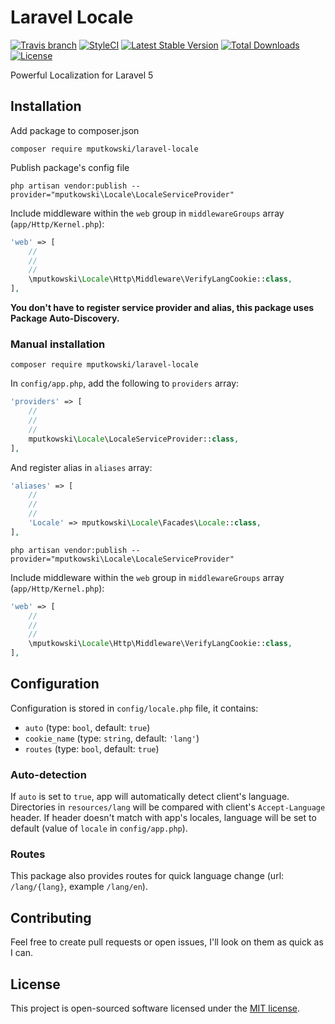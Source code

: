# Laravel Locale
[![Travis branch](https://img.shields.io/travis/mputkowski/laravel-locale/master.svg?style=flat-square)](https://travis-ci.org/mputkowski/laravel-locale)
[![StyleCI](https://styleci.io/repos/118966076/shield)](https://styleci.io/repos/118966076)
[![Latest Stable Version](https://img.shields.io/packagist/v/mputkowski/laravel-locale.svg?style=flat-square)](https://packagist.org/packages/mputkowski/laravel-locale)
[![Total Downloads](https://img.shields.io/packagist/dt/mputkowski/laravel-locale.svg?style=flat-square)](https://packagist.org/packages/mputkowski/laravel-locale)
[![License](https://img.shields.io/github/license/mputkowski/laravel-locale.svg?style=flat-square)](https://github.com/mputkowski/laravel-locale/blob/master/LICENSE)

Powerful Localization for Laravel 5

## Installation
Add package to composer.json
```
composer require mputkowski/laravel-locale
```
Publish package's config file
```
php artisan vendor:publish --provider="mputkowski\Locale\LocaleServiceProvider"
```
Include middleware within the `web` group in `middlewareGroups` array (`app/Http/Kernel.php`):
```php
'web' => [
    //
    //
    //
    \mputkowski\Locale\Http\Middleware\VerifyLangCookie::class,
],
```
**You don't have to register service provider and alias, this package uses Package Auto-Discovery.**

### Manual installation
```
composer require mputkowski/laravel-locale
```
In `config/app.php`, add the following to `providers` array:
```php
'providers' => [
    //
    //
    //
    mputkowski\Locale\LocaleServiceProvider::class,
],
```
And register alias in `aliases` array:
```php
'aliases' => [
    //
    //
    //
    'Locale' => mputkowski\Locale\Facades\Locale::class,
],
```
```
php artisan vendor:publish --provider="mputkowski\Locale\LocaleServiceProvider"
```
Include middleware within the `web` group in `middlewareGroups` array (`app/Http/Kernel.php`):
```php
'web' => [
    //
    //
    //
    \mputkowski\Locale\Http\Middleware\VerifyLangCookie::class,
],
```

## Configuration
Configuration is stored in `config/locale.php` file, it contains:
* `auto` (type: `bool`, default: `true`)
* `cookie_name` (type: `string`, default: `'lang'`)
* `routes` (type: `bool`, default: `true`)

### Auto-detection
If `auto` is set to `true`, app will automatically detect client's language. Directories in `resources/lang` will be compared with client's `Accept-Language` header. If header doesn't match with app's locales, language will be set to default (value of `locale` in `config/app.php`). 

### Routes
This package also provides routes for quick language change (url: `/lang/{lang}`, example `/lang/en`).

## Contributing
Feel free to create pull requests or open issues, I'll look on them as quick as I can.

## License
This project is open-sourced software licensed under the [MIT license](http://opensource.org/licenses/MIT).
